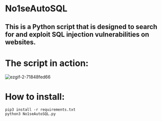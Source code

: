 # No1seAutoSQL
## This is a Python script that is designed to search for and exploit SQL injection vulnerabilities on websites.

# The script in action: 

![ezgif-2-71848fed66](https://user-images.githubusercontent.com/98566890/235503637-21435a1c-e2ad-4c0c-a200-8e082f8092da.gif)


# How to install:

```
pip3 install -r requirements.txt
python3 No1seAutoSQL.py
```
